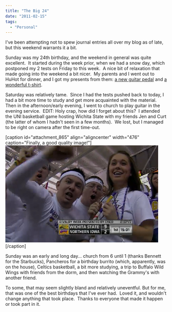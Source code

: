 ```yaml
---
title: "The Big 24"
date: "2011-02-15"
tags:
  - "Personal"
---
```


I've been attempting not to spew journal entries all over my blog as of late, but this weekend warrants it a bit.

Sunday was my 24th birthday, and the weekend in general was quite excellent.  It started during the week prior, when we had a snow day, which postponed my 2 tests on Friday to this week.  A nice bit of relaxation that made going into the weekend a bit nicer.  My parents and I went out to HuHot for dinner, and I got my presents from them: [a new guitar pedal](http://www.ehx.com/products/micro-pog) and [a wonderful t-shirt](http://www.channelshirt.com/product/13/16/Assistant-To-The-Regional-Manager-Tshirt.html).

Saturday was relatively tame.  Since I had the tests pushed back to today, I had a bit more time to study and get more acquainted with the material.  Then in the afternoon/early evening, I went to church to play guitar in the evening service.  EDIT: Holy crap, how did I forget about this?  I attended the UNI basketball game hosting Wichita State with my friends Jen and Curt (the latter of whom I hadn't seen in a few months).  We lost, but I managed to be right on camera after the first time-out.

\[caption id="attachment\_865" align="aligncenter" width="476" caption="Finally, a good quality image!"\][![](images/untitled-1.jpg "bball")](http://niclake13.wordpress.com/wp-content/uploads/2011/02/untitled-1.jpg)\[/caption\]

Sunday was an early and long day... church from 6 until 1 (thanks Bennett for the Starbucks), Pancheros for a birthday burrito (which, apparently, was on the house), Celtics basketball, a bit more studying, a trip to Buffalo Wild Wings with friends from the dorm, and then watching the Grammy's with another friend.

To some, that may seem slightly bland and relatively uneventful. But for me, that was one of the best birthdays that I've ever had.  Loved it, and wouldn't change anything that took place.  Thanks to everyone that made it happen or took part in it.
